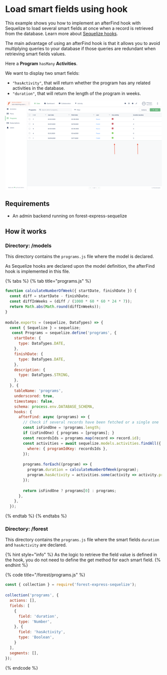 # Load smart fields using hook

This example shows you how to implement an afterFind hook with Sequelize to load several smart fields at once when a record is retrieved from the database. Learn more about [Sequelize hooks](https://sequelize.org/master/manual/hooks.html).

The main advantage of using an afterFind hook is that it allows you to avoid multiplying queries to your database if those queries are redundant when retrieving smart fields values.  
  
Here a **Program** `hasMany` **Activities**.   
  
We want to display two smart fields:  

* `"hasActivity"`, that will return whether the program has any related activities in the database.
* `"duration"`, that will return the length of the program in weeks.

![](../.gitbook/assets/load-smart-fields-hooks.png)

## Requirements

* An admin backend running on forest-express-sequelize

## How it works

### Directory: /models

This directory contains the `programs.js` file where the model is declared. 

As Sequelize hooks are declared upon the model definition, the afterFind hook is implemented in this file.

{% tabs %}
{% tab title="programs.js" %}
```javascript
function calculateNumberOfWeek({ startDate, finishDate }) {
  const diff = startDate - finishDate;
  const diffInWeeks = (diff / (1000 * 60 * 60 * 24 * 7));
  return Math.abs(Math.round(diffInWeeks));
}

module.exports = (sequelize, DataTypes) => {
  const { Sequelize } = sequelize;
   const Programs = sequelize.define('programs', {
    startDate: {
      type: DataTypes.DATE,
    },
    finishDate: {
      type: DataTypes.DATE,
    },
    description: {
      type: DataTypes.STRING,
    },
  }, {
    tableName: 'programs',
    underscored: true,
    timestamps: false,
    schema: process.env.DATABASE_SCHEMA,
    hooks: {
      afterFind: async (programs) => {
        // Check if several records have been fetched or a single one
        const isFindOne = !programs.length;
        if (isFindOne) { programs = [programs]; }
        const recordsIds = programs.map(record => record.id);
        const activities = await sequelize.models.activities.findAll({
          where: { programIdKey: recordsIds },
        });

        programs.forEach((program) => {
          program.duration = calculateNumberOfWeek(program);
          program.hasActivity = activities.some(activity => activity.programIdKey === program.id);
        });

        return isFindOne ? programs[0] : programs;
      },
    },
  });
```
{% endtab %}
{% endtabs %}

### Directory: /forest

This directory contains the `programs.js` file where the smart fields `duration` and `hasActivity` are declared. 

{% hint style="info" %}
As the logic to retrieve the field value is defined in the hook, you do not need to define the get method for each smart field.
{% endhint %}

{% code title="/forest/programs.js" %}
```javascript
const { collection } = require('forest-express-sequelize');

collection('programs', {
  actions: [],
  fields: [
    {
      field: 'duration',
      type: 'Number',
    }, {
      field: 'hasActivity',
      type: 'Boolean',
    }
  ],
  segments: [],
});
```
{% endcode %}



